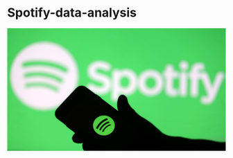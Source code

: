 # Spotify-data-analysis

![Spotify Logo](https://github.com/Akshay3190/Spotify-data-analysis/blob/835418ddea3d74930478c43396bd7e484f014dea/spotify_logo.jpg)
